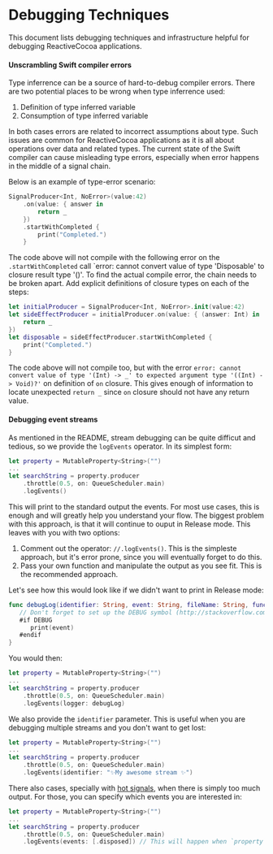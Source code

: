 # Debugging Techniques

This document lists debugging techniques and infrastructure helpful for debugging ReactiveCocoa applications.

#### Unscrambling Swift compiler errors

Type inferrence can be a source of hard-to-debug compiler errors. There are two potential places to be wrong when type inferrence used:

1. Definition of type inferred variable
2. Consumption of type inferred variable

In both cases errors are related to incorrect assumptions about type. Such issues are common for ReactiveCocoa applications as it is all about operations over data and related types. The current state of the Swift compiler can cause misleading type errors, especially when error happens in the middle of a signal chain. 

Below is an example of type-error scenario:

```swift
SignalProducer<Int, NoError>(value:42)
    .on(value: { answer in
        return _
    })
    .startWithCompleted {
        print("Completed.")
    }
```

The code above will not compile with the following error on the `.startWithCompleted` call `error: cannot convert value of type 'Disposable' to closure result type '()'. To find the actual compile error, the chain needs to be broken apart. Add explicit definitions of closure types on each of the steps:

```swift
let initialProducer = SignalProducer<Int, NoError>.init(value:42)
let sideEffectProducer = initialProducer.on(value: { (answer: Int) in
    return _
})
let disposable = sideEffectProducer.startWithCompleted {
    print("Completed.")
}
```

The code above will not compile too, but with the error `error: cannot convert value of type '(Int) -> _' to expected argument type '((Int) -> Void)?'` on definition of `on` closure. This gives enough of information to locate unexpected `return _` since `on` closure should not have any return value.

#### Debugging event streams

As mentioned in the README, stream debugging can be quite difficut and tedious, so we provide the `logEvents` operator. In its  simplest form:

```swift
let property = MutableProperty<String>("")
...
let searchString = property.producer
    .throttle(0.5, on: QueueScheduler.main)
    .logEvents()
```

This will print to the standard output the events. For most use cases, this is enough and will greatly help you understand your flow. 
The biggest problem with this approach, is that it will continue to ouput in Release mode. This leaves with you with two options:

1. Comment out the operator: `//.logEvents()`. This is the simpleste approach, but it's error prone, since you will eventually forget to do this.
2. Pass your own function and manipulate the output as you see fit. This is the recommended approach.

Let's see how this would look like if we didn't want to print in Release mode:

```swift
func debugLog(identifier: String, event: String, fileName: String, functionName: String, lineNumber: Int) {
   // Don't forget to set up the DEBUG symbol (http://stackoverflow.com/a/24112024/491239)
   #if DEBUG
      print(event)
   #endif
}
```

You would then:

```swift
let property = MutableProperty<String>("")
...
let searchString = property.producer
    .throttle(0.5, on: QueueScheduler.main)
    .logEvents(logger: debugLog)
```

We also provide the `identifier` parameter. This is useful when you are debugging multiple streams and you don't want to get lost:

```swift
let property = MutableProperty<String>("")
...
let searchString = property.producer
    .throttle(0.5, on: QueueScheduler.main)
    .logEvents(identifier: "✨My awesome stream ✨")
```

There also cases, specially with [hot signals][Signal], when there is simply too much output. For those, you can specify which events you are interested in:

```swift
let property = MutableProperty<String>("")
...
let searchString = property.producer
    .throttle(0.5, on: QueueScheduler.main)
    .logEvents(events: [.disposed]) // This will happen when `property` is released
```

[Signal]: ../Sources/Signal.swift

